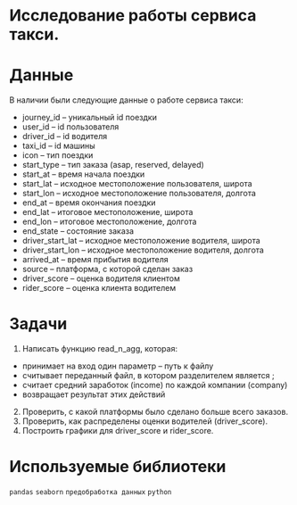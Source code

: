 # Исследование работы сервиса такси.


# Данные

В наличии были следующие данные о работе сервиса такси:

- journey_id – уникальный id поездки
- user_id – id пользователя
- driver_id – id водителя
- taxi_id – id машины
- icon – тип поездки
- start_type – тип заказа (asap, reserved, delayed)
- start_at – время начала поездки
- start_lat – исходное местоположение пользователя, широта
- start_lon – исходное местоположение пользователя, долгота
- end_at – время окончания поездки
- end_lat – итоговое местоположение, широта
- end_lon – итоговое местоположение, долгота
- end_state – состояние заказа
- driver_start_lat – исходное местоположение водителя, широта
- driver_start_lon – исходное местоположение водителя, долгота
- arrived_at – время прибытия водителя
- source – платформа, с которой сделан заказ
- driver_score – оценка водителя клиентом
- rider_score – оценка клиента водителем


# Задачи

1. Написать функцию read_n_agg, которая:
  - принимает на вход один параметр – путь к файлу
  - считывает переданный файл, в котором разделителем является ;
  - считает средний заработок (income) по каждой компании (company)
  - возвращает результат этих действий 
2. Проверить, с какой платформы было сделано больше всего заказов.
3. Проверить, как распределены оценки водителей (driver_score).
4. Построить графики для driver_score и rider_score.
  
# Используемые библиотеки

 `pandas` `seaborn` `предобработка данных` `python`




